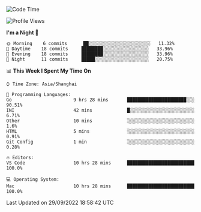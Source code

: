 <!--START_SECTION:waka-->
![Code Time](http://img.shields.io/badge/Code%20Time-16%20hrs%2012%20mins-blue)

![Profile Views](http://img.shields.io/badge/Profile%20Views-87-blue)

**I'm a Night 🦉** 

```text
🌞 Morning    6 commits      ██░░░░░░░░░░░░░░░░░░░░░░░   11.32% 
🌆 Daytime    18 commits     ████████░░░░░░░░░░░░░░░░░   33.96% 
🌃 Evening    18 commits     ████████░░░░░░░░░░░░░░░░░   33.96% 
🌙 Night      11 commits     █████░░░░░░░░░░░░░░░░░░░░   20.75%

```


📊 **This Week I Spent My Time On** 

```text
⌚︎ Time Zone: Asia/Shanghai

💬 Programming Languages: 
Go                       9 hrs 28 mins       ██████████████████████░░░   90.51% 
INI                      42 mins             █░░░░░░░░░░░░░░░░░░░░░░░░   6.71% 
Other                    10 mins             ░░░░░░░░░░░░░░░░░░░░░░░░░   1.6% 
HTML                     5 mins              ░░░░░░░░░░░░░░░░░░░░░░░░░   0.91% 
Git Config               1 min               ░░░░░░░░░░░░░░░░░░░░░░░░░   0.28%

🔥 Editors: 
VS Code                  10 hrs 28 mins      █████████████████████████   100.0%

💻 Operating System: 
Mac                      10 hrs 28 mins      █████████████████████████   100.0%

```


 Last Updated on 29/09/2022 18:58:42 UTC
<!--END_SECTION:waka-->